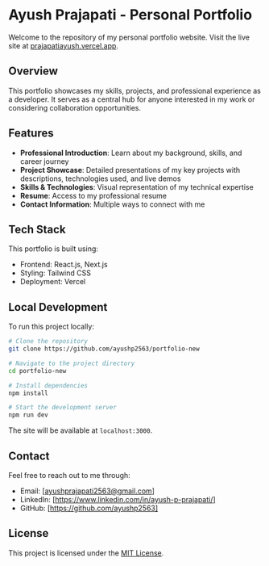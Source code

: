 # Ayush Prajapati - Personal Portfolio

Welcome to the repository of my personal portfolio website. Visit the live site at [prajapatiayush.vercel.app](https://prajapatiayush.vercel.app).

## Overview

This portfolio showcases my skills, projects, and professional experience as a developer. It serves as a central hub for anyone interested in my work or considering collaboration opportunities.

## Features

- **Professional Introduction**: Learn about my background, skills, and career journey
- **Project Showcase**: Detailed presentations of my key projects with descriptions, technologies used, and live demos
- **Skills & Technologies**: Visual representation of my technical expertise
- **Resume**: Access to my professional resume
- **Contact Information**: Multiple ways to connect with me

## Tech Stack

This portfolio is built using:
- Frontend: React.js, Next.js
- Styling: Tailwind CSS
- Deployment: Vercel

## Local Development

To run this project locally:

```bash
# Clone the repository
git clone https://github.com/ayushp2563/portfolio-new

# Navigate to the project directory
cd portfolio-new

# Install dependencies
npm install

# Start the development server
npm run dev
```

The site will be available at `localhost:3000`.

## Contact

Feel free to reach out to me through:
- Email: [ayushprajapati2563@gmail.com]
- LinkedIn: [https://www.linkedin.com/in/ayush-p-prajapati/]
- GitHub: [https://github.com/ayushp2563]

## License

This project is licensed under the [MIT License](LICENSE).
